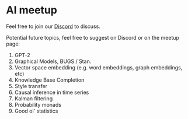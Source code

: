 # AI meetup

Feel free to join our [Discord](https://discord.gg/9DDSdSe) to discuss.

Potential future topics, feel free to suggest on Discord or on the meetup page:

1. GPT-2
2. Graphical Models, BUGS / Stan.
3. Vector space embedding (e.g. word embeddings, graph embeddings, etc)
4. Knowledge Base Completion
5. Style transfer
6. Causal inference in time series
7. Kalman filtering
8. Probability monads
9. Good ol' statistics
